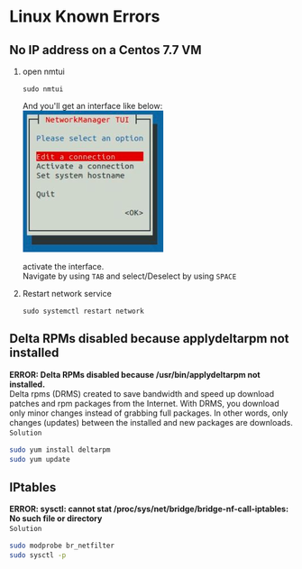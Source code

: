 # Linux Known Errors
## No IP address on a Centos 7.7 VM
1. open nmtui 
   ```
   sudo nmtui
   ```
   And you'll get an interface like below:  
   ![img](https://github.com/bhaaskara/Linux/blob/fa502c2aaa5dbd5671ac702c033ec6bb10bc411e/images/centosnmtui.JPG)
   
   activate the interface.  
   Navigate by using `TAB` and select/Deselect by using `SPACE`  
2. Restart network service
   ```
   sudo systemctl restart network
   ```

## Delta RPMs disabled because applydeltarpm not installed  
**ERROR: Delta RPMs disabled because /usr/bin/applydeltarpm not installed.**  
Delta rpms (DRMS) created to save bandwidth and speed up download patches and rpm packages from the Internet. With DRMS, you download only minor changes instead of grabbing full packages. In other words, only changes (updates) between the installed and new packages are downloads.  
`Solution`
```sh
sudo yum install deltarpm
sudo yum update
```

## IPtables
**ERROR: sysctl: cannot stat /proc/sys/net/bridge/bridge-nf-call-iptables: No such file or directory**  
`Solution`
```sh
sudo modprobe br_netfilter
sudo sysctl -p
```

